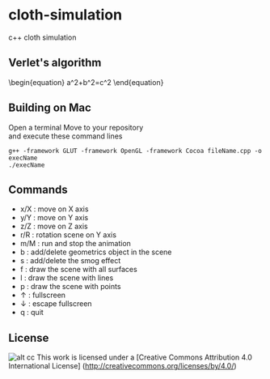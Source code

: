 # cloth-simulation
c++ cloth simulation

Verlet's algorithm 
------
\begin{equation}
  a^2+b^2=c^2
\end{equation}

Building on Mac
-------
Open a terminal
Move to your repository<br/>
and execute these command lines
```{r, engine='bash', count_lines}
g++ -framework GLUT -framework OpenGL -framework Cocoa fileName.cpp -o execName
./execName
```

Commands 
-------
* x/X : move on X axis
* y/Y : move on Y axis
* z/Z : move on Z axis
* r/R : rotation scene on Y axis
* m/M : run and stop the animation
* b : add/delete geometrics object in the scene
* s : add/delete the smog effect
* f : draw the scene with all surfaces
* l : draw the scene with lines
* p : draw the scene with points
* ↑ : fullscreen
* ↓ : escape fullscreen
* q : quit

License
-------
![alt cc](https://licensebuttons.net/l/by/3.0/88x31.png)
This work is licensed under a [Creative Commons Attribution 4.0 International License] (http://creativecommons.org/licenses/by/4.0/)
